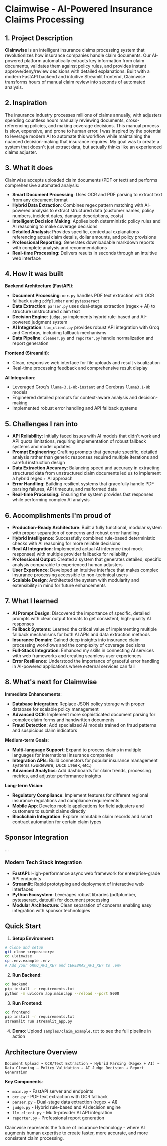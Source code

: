 # Claimwise - AI-Powered Insurance Claims Processing

## 1. Project Description

**Claimwise** is an intelligent insurance claims processing system that revolutionizes how insurance companies handle claim documents. Our AI-powered platform automatically extracts key information from claim documents, validates them against policy rules, and provides instant approve/deny/review decisions with detailed explanations. Built with a modern FastAPI backend and intuitive Streamlit frontend, Claimwise transforms hours of manual claim review into seconds of automated analysis.

## 2. Inspiration

The insurance industry processes millions of claims annually, with adjusters spending countless hours manually reviewing documents, cross-referencing policies, and making coverage decisions. This manual process is slow, expensive, and prone to human error. I was inspired by the potential to leverage modern AI to automate this workflow while maintaining the nuanced decision-making that insurance requires. My goal was to create a system that doesn't just extract data, but actually thinks like an experienced claims adjuster.

## 3. What it does

Claimwise accepts uploaded claim documents (PDF or text) and performs comprehensive automated analysis:

- **Smart Document Processing**: Uses OCR and PDF parsing to extract text from any document format
- **Hybrid Data Extraction**: Combines regex pattern matching with AI-powered analysis to extract structured data (customer names, policy numbers, incident dates, damage descriptions, costs)
- **Intelligent Decision Making**: Applies both deterministic policy rules and AI reasoning to make coverage decisions
- **Detailed Analysis**: Provides specific, contextual explanations referencing actual claim details, dollar amounts, and policy provisions
- **Professional Reporting**: Generates downloadable markdown reports with complete analysis and recommendations
- **Real-time Processing**: Delivers results in seconds through an intuitive web interface

## 4. How it was built

**Backend Architecture (FastAPI)**:
- **Document Processing**: `ocr.py` handles PDF text extraction with OCR fallback using `pdfplumber` and `pytesseract`
- **Data Extraction**: `parser.py` uses dual-stage extraction (regex + AI) to structure unstructured claim text
- **Decision Engine**: `judge.py` implements hybrid rule-based and AI-powered judgment system
- **AI Integration**: `llm_client.py` provides robust API integration with Groq and Cerebras, including fallback mechanisms
- **Data Pipeline**: `cleaner.py` and `reporter.py` handle normalization and report generation

**Frontend (Streamlit)**:
- Clean, responsive web interface for file uploads and result visualization
- Real-time processing feedback and comprehensive result display

**AI Integration**:
- Leveraged Groq's `llama-3.1-8b-instant` and Cerebras `llama3.1-8b` models
- Engineered detailed prompts for context-aware analysis and decision-making
- Implemented robust error handling and API fallback systems

## 5. Challenges I ran into

- **API Reliability**: Initially faced issues with AI models that didn't work and API quota limitations, requiring implementation of robust fallback systems and model updates
- **Prompt Engineering**: Crafting prompts that generate specific, detailed analysis rather than generic responses required multiple iterations and careful instruction design
- **Data Extraction Accuracy**: Balancing speed and accuracy in extracting structured data from unstructured claim documents led us to implement a hybrid regex + AI approach
- **Error Handling**: Building resilient systems that gracefully handle PDF parsing failures, API timeouts, and malformed data
- **Real-time Processing**: Ensuring the system provides fast responses while performing complex AI analysis

## 6. Accomplishments I'm proud of

- **Production-Ready Architecture**: Built a fully functional, modular system with proper separation of concerns and robust error handling
- **Hybrid Intelligence**: Successfully combined rule-based deterministic checks with AI reasoning for more reliable decisions
- **Real AI Integration**: Implemented actual AI inference (not mock responses) with multiple provider fallbacks for reliability
- **Professional Output**: Created a system that generates detailed, specific analysis comparable to experienced human adjusters
- **User Experience**: Developed an intuitive interface that makes complex insurance processing accessible to non-technical users
- **Scalable Design**: Architected the system with modularity and extensibility in mind for future enhancements

## 7. What I learned

- **AI Prompt Design**: Discovered the importance of specific, detailed prompts with clear output formats to get consistent, high-quality AI responses
- **Fallback Systems**: Learned the critical value of implementing multiple fallback mechanisms for both AI APIs and data extraction methods
- **Insurance Domain**: Gained deep insights into insurance claim processing workflows and the complexity of coverage decisions
- **Full-Stack Integration**: Enhanced my skills in connecting AI services with web frameworks and creating seamless user experiences
- **Error Resilience**: Understood the importance of graceful error handling in AI-powered applications where external services can fail

## 8. What's next for Claimwise

**Immediate Enhancements**:
- **Database Integration**: Replace JSON policy storage with proper database for scalable policy management
- **Advanced OCR**: Implement more sophisticated document parsing for complex claim forms and handwritten documents
- **Fraud Detection**: Add specialized AI models trained on fraud patterns and suspicious claim indicators

**Medium-term Goals**:
- **Multi-language Support**: Expand to process claims in multiple languages for international insurance companies
- **Integration APIs**: Build connectors for popular insurance management systems (Guidewire, Duck Creek, etc.)
- **Advanced Analytics**: Add dashboards for claim trends, processing metrics, and adjuster performance insights

**Long-term Vision**:
- **Regulatory Compliance**: Implement features for different regional insurance regulations and compliance requirements
- **Mobile App**: Develop mobile applications for field adjusters and customers to submit claims directly
- **Blockchain Integration**: Explore immutable claim records and smart contract automation for certain claim types

## Sponsor Integration
...

### Modern Tech Stack Integration
- **FastAPI**: High-performance async web framework for enterprise-grade API endpoints
- **Streamlit**: Rapid prototyping and deployment of interactive web interfaces
- **Python Ecosystem**: Leverages robust libraries (pdfplumber, pytesseract, dateutil) for document processing
- **Modular Architecture**: Clean separation of concerns enabling easy integration with sponsor technologies

## Quick Start

1. **Setup Environment**:
```bash
# Clone and setup
git clone <repository>
cd Claimwise
cp .env.example .env
# Add your GROQ_API_KEY and CEREBRAS_API_KEY to .env
```

2. **Run Backend**:
```bash
cd backend
pip install -r requirements.txt
python -m uvicorn app.main:app --reload --port 8000
```

3. **Run Frontend**:
```bash
cd frontend  
pip install -r requirements.txt
streamlit run streamlit_app.py
```

4. **Demo**: Upload `samples/claim_example.txt` to see the full pipeline in action

## Architecture Overview

```
Document Upload → OCR/Text Extraction → Hybrid Parsing (Regex + AI) → 
Data Cleaning → Policy Validation → AI Judge Decision → Report Generation
```

**Key Components**:
- `main.py` - FastAPI server and endpoints
- `ocr.py` - PDF text extraction with OCR fallback  
- `parser.py` - Dual-stage data extraction (regex + AI)
- `judge.py` - Hybrid rule-based and AI decision engine
- `llm_client.py` - Multi-provider AI API integration
- `reporter.py` - Professional report generation

Claimwise represents the future of insurance technology - where AI augments human expertise to create faster, more accurate, and more consistent claim processing.

